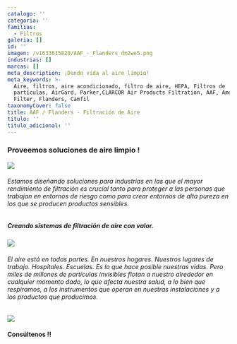 ```yaml
---
catalogo: ''
categoria: ''
familias:
  - Filtros
galeria: []
id: ''
imagen: /v1633615820/AAF_-_Flanders_dm2we5.png
industrias: []
marcas: []
meta_description: ¡Dando vida al aire limpio!
meta_keywords: >-
  Aire, filtros, aire acondicionado, filtro de aire, HEPA, Filtros de
  partículas, AirGard, Parker,CLARCOR Air Products Filtration, AAF, American Air
  Filter, Flanders, Camfil
taxonomyCover: false
title: AAF / Flanders - Filtración de Aire
titulo: ''
titulo_adicional: ''
---
```




### **Proveemos soluciones de aire limpio !**

![](https://res.cloudinary.com/novatec/v1636133099/0001-removebg-preview_kf4v81.png)

###### Estamos diseñando soluciones para industrias en las que el mayor rendimiento de filtración es crucial tanto para proteger a las personas que trabajan en entornos de riesgo como para crear entornos de alta pureza en los que se producen productos sensibles.

##### **Creando sistemas de filtración de aire con valor.**

![](https://res.cloudinary.com/novatec/v1636133143/AstroHood-removebg-preview_mwiab7.png)

###### El aire está en todas partes. En nuestros hogares. Nuestros lugares de trabajo. Hospitales. Escuelas. Es lo que hace posible nuestras vidas. Pero miles de millones de partículas invisibles flotan a nuestro alrededor en cualquier momento dado, lo que afecta nuestra salud, a lo bien que respiramos, a los instrumentos que operan en nuestras instalaciones y a los productos que producimos.

![](https://res.cloudinary.com/novatec/v1636133175/DriPak_GX-removebg-preview_mtoxcp.png)

#### Consúltenos !!
